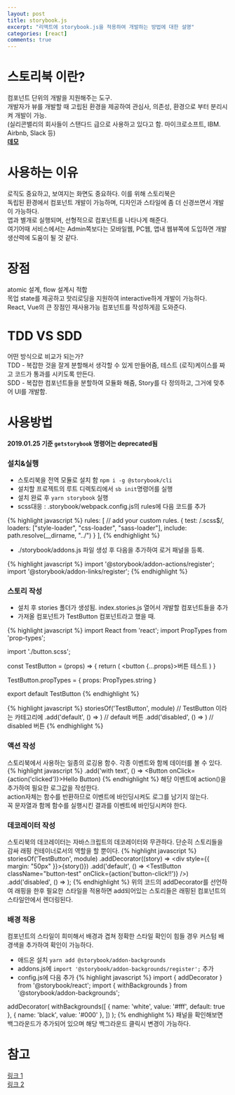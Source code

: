 ```yaml
---
layout: post
title: storybook.js
excerpt: "리액트에 storybook.js을 적용하여 개발하는 방법에 대한 설명"
categories: [react]
comments: true
---
```


# 스토리북 이란?
컴포넌트 단위의 개발을 지원해주는 도구.<br>
개발자가 뷰를 개발할 때 고립된 환경을 제공하여 관심사, 의존성, 환경으로 부터 분리시켜 개발이 가능.<br>
(실리콘밸리의 회사들이 스탠다드 급으로 사용하고 있다고 함. 마이크로소프트, IBM. Airbnb, Slack 등)<br>
**[데모](https://building.coursera.org/coursera-ui/?selectedKind=Welcome&selectedStory=to%20Storybook&full=0&addons=0&stories=1&panelRight=0&addonPanel=storybook%2Factions%2Factions-panel)**

# 사용하는 이유
로직도 중요하고, 보여지는 화면도 중요하다. 이를 위해 스토리북은<br>
독립된 환경에서 컴포넌트 개발이 가능하며, 디자인과 스타일에 좀 더 신경쓰면서 개발이 가능하다.<br>
앱과 별개로 실행되며, 선형적으로 컴포넌트를 나타나게 해준다.<br>
여기어때 서비스에서는 Admin쪽보다는 모바일웹, PC웹, 앱내 웹뷰쪽에 도입하면 개발 생산력에 도움이 될 것 같다.<br>

# 장점
atomic 설계, flow 설계시 적합<br>
목업 state를 제공하고 핫리로딩을 지원하여 interactive하게 개발이 가능하다.<br>
React, Vue의 큰 장점인 재사용가능 컴포넌트를 작성하게끔 도와준다.<br>

# TDD VS SDD
어떤 방식으로 비교가 되는가?<br>
TDD - 복잡한 것을 잘게 분할해서 생각할 수 있게 만들어줌, 테스트 (로직)케이스를 짜고 코드가 통과를 시키도록 만든다.<br>
SDD - 복잡한 컴포넌트들을 분할하여 모듈화 해줌, Story를 다 정의하고, 그거에 맞추어 UI를 개발함.<br>

# 사용방법
**2019.01.25 기준 `getstorybook` 명령어는 deprecated됨**

### 설치&실행
- 스토리북을 전역 모듈로 설치 함 `npm i -g @storybook/cli`
- 설치할 프로젝트의 루트 디렉토리에서 `sb init`명령어를 실행
- 설치 완료 후 `yarn storybook` 실행
- scss대응 : .storybook/webpack.config.js의 rules에 다음 코드를 추가

{% highlight javascript %}
rules: [
      // add your custom rules.
      {
        test: /\.scss$/,
        loaders: ["style-loader", "css-loader", "sass-loader"],
        include: path.resolve(__dirname, "../")
      }
    ],
{% endhighlight %}

- ./storybook/addons.js 파일 생성 후 다음을 추가하여 로거 패널을 등록.

{% highlight javascript %}
import '@storybook/addon-actions/register';
import '@storybook/addon-links/register';
{% endhighlight %}

### 스토리 작성
- 설치 후 stories 폴더가 생성됨. index.stories.js 열어서 개발할 컴포넌트들을 추가
- 가져올 컴포넌트가 TestButton 컴포넌트라고 했을 때.

{% highlight javascript %}
import React from 'react';
import PropTypes from 'prop-types';
 
import './button.scss';
 
const TestButton = (props) => {
  return (
      <button {...props}>버튼 테스트</button>
  )
}
 
TestButton.propTypes = {
    props: PropTypes.string
}
 
export default TestButton
{% endhighlight %}

{% highlight javascript %}
storiesOf('TestButton', module) // TestButton 이라는 카테고리에
  .add('default', () => <TestButton className="button-test" />) // default 버튼
  .add('disabled', () => <TestButton className="button-test" disabled/>) // disabled 버튼
{% endhighlight %}

### 액션 작성
스토리북에서 사용하는 일종의 로깅용 함수. 각종 이벤트와 함께 데이터를 볼 수 있다.
{% highlight javascript %}
.add('with text', () => <Button onClick={action('clicked')}>Hello Button</Button>)
{% endhighlight %}
해당 이벤트에 action()을 추가하여 필요한 로그값을 작성한다.<br>
action자체는 함수를 반환하므로 이벤트에 바인딩시켜도 로그를 남기지 않는다.<br>
꼭 문자열과 함께 함수를 실행시킨 결과를 이벤트에 바인딩시켜야 한다.

### 데코레이터 작성
스토리북의 데코레이터는 자바스크립트의 데코레이터와 무관하다.
단순히 스토리들을 감싸 래핑 컨테이너로서의 역할을 할 뿐이다.
{% highlight javascript %}
storiesOf('TestButton', module)
  .addDecorator((story) => <div style={{ margin: "50px" }}>{story()}</div>)
  .add('default', () => <TestButton className="button-test" onClick={action('button-click!!')} />)
  .add('disabled', () => <TestButton className="button-test" disabled/>);
{% endhighlight %}
위의 코드의 addDecorator를 선언하여 래핑을 한후 필요한 스타일을 적용하면 add되어있는 스토리들은 래핑된 컴포넌트의 스타일안에서 렌더링된다.

### 배경 적용
컴포넌트의 스타일이 희미해서 배경과 겹쳐 정확한 스타일 확인이 힘들 경우 커스텀 배경색을 추가하여 확인이 가능하다.
- 애드온 설치 `yarn add @storybook/addon-backgrounds`
- addons.js에 `import '@storybook/addon-backgrounds/register';`  추가
- config.js에 다음 추가
{% highlight javascript %}
import { addDecorator } from '@storybook/react';
import { withBackgrounds } from '@storybook/addon-backgrounds';

addDecorator(
  withBackgrounds([
    { name: 'white', value: '#fff', default: true },
    { name: 'black', value: '#000' },
  ])
);
{% endhighlight %}
패널을 확인해보면 백그라운드가 추가되어 있으며 해당 백그라운드 클릭시 변경이 가능하다.





# 참고
[링크 1](https://hyunseob.github.io/2018/01/08/storybook-beginners-guide/)<br>
[링크 2](https://www.youtube.com/watch?v=KnROzZ5Vszg)
